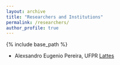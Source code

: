 ```yaml
---
layout: archive
title: "Researchers and Institutions"
permalink: /researchers/
author_profile: true
---
```


{% include base_path %}

* Alexsandro Eugenio Pereira, UFPR [Lattes](http://lattes.cnpq.br/5016812257747289)
